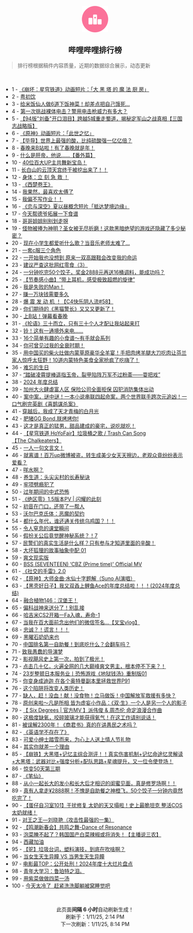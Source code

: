 <div align="center">
    <img src="./assets/icon_rank.png" alt="logo" />
    <h2>哔哩哔哩排行榜</h>
</div>

> 排行榜根据稿件内容质量，近期的数据综合展示，动态更新

<br />

<ul><li><span>1 - <a href=https://www.bilibili.com/BV1cErqYDEGC target=_blank>《崩坏：星穹铁道》动画短片：「大&nbsp;黑&nbsp;塔&nbsp;的&nbsp;魔&nbsp;法&nbsp;厨&nbsp;房」</a></span></li><li><span>2 - <a href=https://www.bilibili.com/BV1hRraYDEud target=_blank>粤初饮</a></span></li><li><span>3 - <a href=https://www.bilibili.com/BV1wxrrYaE6x target=_blank>给米饭仙人做6道下饭神菜！却差点把自己饿死…</a></span></li><li><span>4 - <a href=https://www.bilibili.com/BV1FMcEe5EMe target=_blank>第一次挑战裸体电击？警用电击枪威力有多大？</a></span></li><li><span>5 - <a href=https://www.bilibili.com/BV1ZjrYYvEyU target=_blank>【94版&quot;刘备&quot;开口泪目】跨越5城重走蜀道，揭秘定军山之战真相【三国志战略版】</a></span></li><li><span>6 - <a href=https://www.bilibili.com/BV1h7reY9EM7 target=_blank>《原神》动画短片：「此世之忆」</a></span></li><li><span>7 - <a href=https://www.bilibili.com/BV11yrkYME4G target=_blank>【毕导】世界上最强的酸，比纯硫酸强一亿亿倍？</a></span></li><li><span>8 - <a href=https://www.bilibili.com/BV1pCr6YcEgD target=_blank>春晚来B站啦！有了春晚就是年！</a></span></li><li><span>9 - <a href=https://www.bilibili.com/BV1sEcJexEd9 target=_blank>什么是肝帝，他说......【番外篇】</a></span></li><li><span>10 - <a href=https://www.bilibili.com/BV1CmrhYiE4i target=_blank>40位百大UP主共舞新宝岛！</a></span></li><li><span>11 - <a href=https://www.bilibili.com/BV1nPrSYUEHj target=_blank>长白山的云顶天宫终于被挖出来了！！</a></span></li><li><span>12 - <a href=https://www.bilibili.com/BV1cgrYY6Emt target=_blank>身体：立&nbsp;刻&nbsp;急&nbsp;救&nbsp;！</a></span></li><li><span>13 - <a href=https://www.bilibili.com/BV1MzrYYDEG2 target=_blank>《西楚卷王》</a></span></li><li><span>14 - <a href=https://www.bilibili.com/BV1arrUYeET7 target=_blank>我果然，最喜欢太傅了</a></span></li><li><span>15 - <a href=https://www.bilibili.com/BV1Hmr6YtEeo target=_blank>我偏不写作业！！</a></span></li><li><span>16 - <a href=https://www.bilibili.com/BV1qBcHenEGF target=_blank>《恋与深空》夏以昼概念短片「抵达梦境边缘」</a></span></li><li><span>17 - <a href=https://www.bilibili.com/BV1kCcEeJEWx target=_blank>今天帮德爷拓展一下食谱</a></span></li><li><span>18 - <a href=https://www.bilibili.com/BV1M8rQYzE6P target=_blank>哥哥姐姐别别划走呀</a></span></li><li><span>19 - <a href=https://www.bilibili.com/BV19w62YbE25 target=_blank>怪物被捧为神明？圣女被无尽折磨！这款黑暗绝望的游戏还隐藏了多少秘密？</a></span></li><li><span>20 - <a href=https://www.bilibili.com/BV14fr8YgEdg target=_blank>现在小学生都爱听什么歌？当音乐老师太难了...</a></span></li><li><span>21 - <a href=https://www.bilibili.com/BV1thr6YuEkP target=_blank>一套c服三个角色</a></span></li><li><span>22 - <a href=https://www.bilibili.com/BV1KZrrY6ExT target=_blank>一开始我也没想到&nbsp;原来一双高跟鞋会改变我的命运</a></span></li><li><span>23 - <a href=https://www.bilibili.com/BV132r8YEEEc target=_blank>建议严查这批网红零食（3）</a></span></li><li><span>24 - <a href=https://www.bilibili.com/BV1A5rqYWEZM target=_blank>一分钟吃完50个饺子，奖金2888元再送16桶调料，能成功吗？</a></span></li><li><span>25 - <a href=https://www.bilibili.com/BV1LLrSY3ENa target=_blank>【节奏感小曲】“带上耳机，感受极致超燃的旋律”</a></span></li><li><span>26 - <a href=https://www.bilibili.com/BV1TdcJecER3 target=_blank>我是失败的Man！</a></span></li><li><span>27 - <a href=https://www.bilibili.com/BV1NJrrYiEAe target=_blank>赚一万块钱需要多久</a></span></li><li><span>28 - <a href=https://www.bilibili.com/BV1KurqYoEeL target=_blank>爆&nbsp;震&nbsp;发&nbsp;动&nbsp;机&nbsp;！【C4快乐阴人流#58】</a></span></li><li><span>29 - <a href=https://www.bilibili.com/BV1oMcjevE1c target=_blank>你们期待的《黑猫警长》又又又更新了！</a></span></li><li><span>30 - <a href=https://www.bilibili.com/BV1XbrYY4E35 target=_blank>上B站！弹幕看春晚</a></span></li><li><span>31 - <a href=https://www.bilibili.com/BV1ycr6YfEFj target=_blank>《抡语》三十而立，只有三十个人才配让我站起来打</a></span></li><li><span>32 - <a href=https://www.bilibili.com/BV1S1rqYwE5s target=_blank>铃！这有一通境外来电……</a></span></li><li><span>33 - <a href=https://www.bilibili.com/BV1MbrSYaE1G target=_blank>16个简单有趣的小食谱～有手就会系列</a></span></li><li><span>34 - <a href=https://www.bilibili.com/BV116cEeHEVp target=_blank>你可曾见过我的全衰时期！</a></span></li><li><span>35 - <a href=https://www.bilibili.com/BV1gBrYYHEcL target=_blank>用中国买的柴火灶做内蒙草原豪华全羊宴！手把肉烤羊腿大刀吃肉让芬兰家人惊呼太狂野！10道内蒙特色美食全家抢疯了吃嗨了！</a></span></li><li><span>36 - <a href=https://www.bilibili.com/BV1ZCrVYLEZj target=_blank>难忘的生日</a></span></li><li><span>37 - <a href=https://www.bilibili.com/BV1HPrQY4EiM target=_blank>“踏破凌霄提棒遥指玉帝，裂甲陷阵万军不过粉齑——耍把戏”</a></span></li><li><span>38 - <a href=https://www.bilibili.com/BV1cqrmYEEaL target=_blank>2024&nbsp;年度总结</a></span></li><li><span>39 - <a href=https://www.bilibili.com/BV1aKrrYLEgP target=_blank>加州大火肆虐富人区&nbsp;保险公司全面拒保&nbsp;囚犯消防集体出动</a></span></li><li><span>40 - <a href=https://www.bilibili.com/BV1PwrhYMEFx target=_blank>案中案，谜中谜！一本小说串联四起命案，两个世界联手跨次元追凶！一口气刷完英剧《喜鹊谋杀案》</a></span></li><li><span>41 - <a href=https://www.bilibili.com/BV1GCc7ehE6X target=_blank>穿越后，我成了天才青梅的白月光</a></span></li><li><span>42 - <a href=https://www.bilibili.com/BV1PgrvYEEjo target=_blank>肥猪GG&nbsp;Bond,朕烤烤你!</a></span></li><li><span>43 - <a href=https://www.bilibili.com/BV1SmrzYBEq5 target=_blank>这才是真正的猛男，甜品建成的豪宅，说吃就吃！</a></span></li><li><span>44 - <a href=https://www.bilibili.com/BV1RkrrYSErR target=_blank>【星穹铁道&nbsp;HoYoFair】垃圾桶之歌&nbsp;/&nbsp;Trash&nbsp;Can&nbsp;Song【The&nbsp;Chalkeaters】</a></span></li><li><span>45 - <a href=https://www.bilibili.com/BV1pprrYeE6L target=_blank>一人一句文言文！</a></span></li><li><span>46 - <a href=https://www.bilibili.com/BV1AJrzYZEBa target=_blank>就离谱！百万up微博被盗，转生成美少女天天擦边，老观众竟纷纷表示爱看？</a></span></li><li><span>47 - <a href=https://www.bilibili.com/BV1EQr6YREwK target=_blank>咩水啊？</a></span></li><li><span>48 - <a href=https://www.bilibili.com/BV1J4c7eGEcz target=_blank>养生道：头尖尖村的长寿秘诀</a></span></li><li><span>49 - <a href=https://www.bilibili.com/BV1vFrrYJETN target=_blank>牢项劈瘾犯了</a></span></li><li><span>50 - <a href=https://www.bilibili.com/BV1NJrrYiEVz target=_blank>过年期间的中式恐怖</a></span></li><li><span>51 - <a href=https://www.bilibili.com/BV1HWc7e5E3f target=_blank>《绝区零》1.5版本PV&nbsp;|&nbsp;闪耀的此刻</a></span></li><li><span>52 - <a href=https://www.bilibili.com/BV13ErmYhEQQ target=_blank>初音在门口，还带了一帮人</a></span></li><li><span>53 - <a href=https://www.bilibili.com/BV1DMcJeAEq7 target=_blank>沃尔巴克氏体：恶魔的契约</a></span></li><li><span>54 - <a href=https://www.bilibili.com/BV17acJe2Ey3 target=_blank>都什么年代，谁还通关传统乌鸡国？！！</a></span></li><li><span>55 - <a href=https://www.bilibili.com/BV1fErYYNExA target=_blank>令人窒息的课堂瞬间</a></span></li><li><span>56 - <a href=https://www.bilibili.com/BV1Y2rXY2Ec1 target=_blank>假扮关公后竟觉醒神秘系统？！7</a></span></li><li><span>57 - <a href=https://www.bilibili.com/BV1fbrzYDE3t target=_blank>民警们的真实生活是什么样？只有参与才知道里面的辛酸！</a></span></li><li><span>58 - <a href=https://www.bilibili.com/BV1kmrhYiE1h target=_blank>大坏狐狸的故事抽象中配&nbsp;01</a></span></li><li><span>59 - <a href=https://www.bilibili.com/BV1gsrSYNETS target=_blank>爽文现实版</a></span></li><li><span>60 - <a href=https://www.bilibili.com/BV1YvrUYBE8P target=_blank>BSS&nbsp;(SEVENTEEN)&nbsp;‘CBZ&nbsp;(Prime&nbsp;time)&#39;&nbsp;Official&nbsp;MV</a></span></li><li><span>61 - <a href=https://www.bilibili.com/BV1eyr8YSExE target=_blank>《社交的手雷》2.0</a></span></li><li><span>62 - <a href=https://www.bilibili.com/BV1K1rYY2Eq3 target=_blank>【原神】大师金曲·水仙十字题解（Suno&nbsp;AI演唱）</a></span></li><li><span>63 - <a href=https://www.bilibili.com/BV17er8Y4EXF target=_blank>【黑壳好日子】我又双叒上鲤鱼Ace的年度总结啦！！！(2024年度总结)</a></span></li><li><span>64 - <a href=https://www.bilibili.com/BV1rgr9YcEC3 target=_blank>融合植物146：汉堡王！</a></span></li><li><span>65 - <a href=https://www.bilibili.com/BV14QrDYvEHd target=_blank>偏科战神来送分了！别乱接</a></span></li><li><span>66 - <a href=https://www.bilibili.com/BV1vEr6Y7Eu2 target=_blank>哈吉米CS2开箱一Fa入魂，寿命-1</a></span></li><li><span>67 - <a href=https://www.bilibili.com/BV1porUYWEQS target=_blank>当我在百大面前念出他们的微信签名…【叉宝vlog】</a></span></li><li><span>68 - <a href=https://www.bilibili.com/BV1ZLrhYtEYv target=_blank>忠诚？！谎言！！！</a></span></li><li><span>69 - <a href=https://www.bilibili.com/BV1ePraYREXA target=_blank>黑曜石奶奶来也</a></span></li><li><span>70 - <a href=https://www.bilibili.com/BV1yBcEeXEDx target=_blank>中国排名第一自助餐！到底吃什么？会翻车吗？</a></span></li><li><span>71 - <a href=https://www.bilibili.com/BV1aHr6YLEXv target=_blank>致我愚蠢的导演梦</a></span></li><li><span>72 - <a href=https://www.bilibili.com/BV13prSYiEhr target=_blank>影视飓风史上第一次，拍到了极光！</a></span></li><li><span>73 - <a href=https://www.bilibili.com/BV1LcrCY4ESS target=_blank>点击几十亿，火遍全网的几大巅峰爽文男主，根本停不下来？！</a></span></li><li><span>74 - <a href=https://www.bilibili.com/BV1cNcEejEnk target=_blank>23岁整顿日本服务业丨恐怖游戏《地狱钱汤》重制版01</a></span></li><li><span>75 - <a href=https://www.bilibili.com/BV1sTrYYkE8z target=_blank>你变身成迪迦&nbsp;在各个奥特曼副本里拯救世界P91</a></span></li><li><span>76 - <a href=https://www.bilibili.com/BV11orzYaEcQ target=_blank>这个陷阱将改变人类历史！</a></span></li><li><span>77 - <a href=https://www.bilibili.com/BV1mkrYYmE89 target=_blank>缺人，赶！没血！献！没食物！立马做饭！中国解放军救援有多快？</a></span></li><li><span>78 - <a href=https://www.bilibili.com/BV1YKrnYREjh target=_blank>原创来啦～凡是所相&nbsp;皆为虚妄小作品：《双·生》一个人是另一个人的影子</a></span></li><li><span>79 - <a href=https://www.bilibili.com/BV1r1r6YfEhv target=_blank>【&nbsp;Six&nbsp;Degrees&nbsp;|&nbsp;官方MV&nbsp;】派伟俊&nbsp;&amp;&nbsp;周杰伦&nbsp;命定浪漫合作曲</a></span></li><li><span>80 - <a href=https://www.bilibili.com/BV1UrrYYEELh target=_blank>这极度缺氧，咬碎玻璃才能获得氧气！在这工作请别说话！</a></span></li><li><span>81 - <a href=https://www.bilibili.com/BV1cXr9YaEqU target=_blank>被误解2300年！《商君书》真的在讲愚民之术吗？</a></span></li><li><span>82 - <a href=https://www.bilibili.com/BV1pyr6Y8EfQ target=_blank>《英语学不存在了》</a></span></li><li><span>83 - <a href=https://www.bilibili.com/BV11XrqY4ELk target=_blank>可爱小绅士踏雪而来，为心上人送上情人节礼物</a></span></li><li><span>84 - <a href=https://www.bilibili.com/BV11qr6YNE5b target=_blank>其实你就差一个理由</a></span></li><li><span>85 - <a href=https://www.bilibili.com/BV1gLroYsESd target=_blank>【崩铁】大黑塔+记忆主综合测评！！真实伤害机制+记忆命途忆灵解读+大黑塔：武器对比+强度分析+配队思路+星魂提升，又一位令使登场！</a></span></li><li><span>86 - <a href=https://www.bilibili.com/BV1Gyr8YSEdB target=_blank>惊变50天第三期</a></span></li><li><span>87 - <a href=https://www.bilibili.com/BV1RxrYYbEsZ target=_blank>《笔仙》</a></span></li><li><span>88 - <a href=https://www.bilibili.com/BV1iZr6YDEgq target=_blank>从小一起长大的发小和长大后才相识的闺蜜见面，真是修罗场啊！！</a></span></li><li><span>89 - <a href=https://www.bilibili.com/BV1mTrUYoEfa target=_blank>真有人拿走¥2888啊！不愧是自助餐之神橙飞，50个饺子一分钟内竟然吃完了！</a></span></li><li><span>90 - <a href=https://www.bilibili.com/BV1ZjrYYvECb target=_blank>【蛋仔自习室101】干扰修复&nbsp;太奶的天又塌啦！史上最脆坦克&nbsp;整活COS太奶就绪！</a></span></li><li><span>91 - <a href=https://www.bilibili.com/BV1bjreYsEUd target=_blank>对王之王—刘晓艳（攻击性最强的一集）</a></span></li><li><span>92 - <a href=https://www.bilibili.com/BV1B5rkYZErZ target=_blank>【鸣潮新春会】共鸣之舞-Dance&nbsp;of&nbsp;Resonance</a></span></li><li><span>93 - <a href=https://www.bilibili.com/BV1RxrYYbEej target=_blank>泡菜腌不起了？韩国国产白菜辣椒或将消失！【主播说三农】</a></span></li><li><span>94 - <a href=https://www.bilibili.com/BV1yUrYYCE2m target=_blank>西藏加油</a></span></li><li><span>95 - <a href=https://www.bilibili.com/BV1QvrYYpE32 target=_blank>【驼】垃圾台词，塑料演技，到底在吹啥啊？</a></span></li><li><span>96 - <a href=https://www.bilibili.com/BV1uSc7e4Er3 target=_blank>当女生天生异瞳&nbsp;VS&nbsp;当男生天生异瞳</a></span></li><li><span>97 - <a href=https://www.bilibili.com/BV14cr9YTEPz target=_blank>电影最TOP：公开处刑！2024年度十大烂片盘点</a></span></li><li><span>98 - <a href=https://www.bilibili.com/BV1y7rDYZEX9 target=_blank>青年大学习：鲁珀特之泪。</a></span></li><li><span>99 - <a href=https://www.bilibili.com/BV1b7reY9EYR target=_blank>用紫菜做做四菜一汤</a></span></li><li><span>100 - <a href=https://www.bilibili.com/BV1xJraYyEph target=_blank>今天太冷了&nbsp;&nbsp;赶紧洗洗脚躺被窝睡觉吧</a></span></li></ul>

<br />

<p align=center>此页面<strong>间隔 6 小时</strong>自动刷新生成！<br>刷新于：1/11/25, 2:14 PM<br>下一次刷新：1/11/25, 8:14 PM</p>
